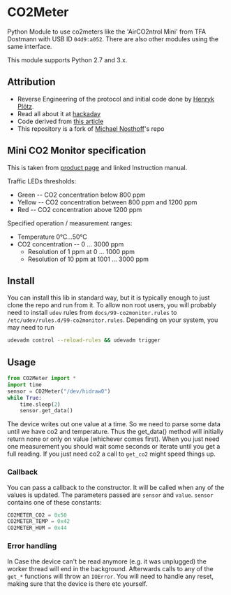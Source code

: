 # CO2Meter

Python Module to use co2meters like the 'AirCO2ntrol Mini' from TFA Dostmann with USB ID `04d9:a052`. There are also other modules using the same interface.

This module supports Python 2.7 and 3.x.

## Attribution

- Reverse Engineering of the protocol and initial code done by [Henryk Plötz](https://github.com/henryk). 
- Read all about it at [hackaday](https://hackaday.io/project/5301-reverse-engineering-a-low-cost-usb-co-monitor)
- Code derived from [this article](https://hackaday.io/project/5301-reverse-engineering-a-low-cost-usb-co-monitor/log/17909-all-your-base-are-belong-to-us)
- This repository is a fork of [Michael Nosthoff](https://github.com/heinemml/CO2Meter)'s repo

## Mini CO2 Monitor specification

This is taken from [product page](https://www.tfa-dostmann.de/en/produkt/co2-monitor-airco2ntrol-mini/) and linked Instruction manual.

Traffic LEDs thresholds:

- Green -- CO2 concentration below 800 ppm
- Yellow -- CO2 concentration between 800 ppm and 1200 ppm
- Red -- CO2 concentration above 1200 ppm

Specified operation / measurement ranges:

- Temperature 0°C...50°C
- CO2 concentration -- 0 ... 3000 ppm
  - Resolution of 1 ppm at 0 ... 1000 ppm
  - Resolution of 10 ppm at 1001 ... 3000 ppm

## Install

You can install this lib in standard way, but it is typically enough to just clone the repo and run from it. To allow non root users, you will probably need to install `udev` rules from `docs/99-co2monitor.rules` to `/etc/udev/rules.d/99-co2monitor.rules`. Depending on your system, you may need to run

```bash
udevadm control --reload-rules && udevadm trigger
```

## Usage

```python
from CO2Meter import *
import time
sensor = CO2Meter("/dev/hidraw0")
while True:
    time.sleep(2)
    sensor.get_data()
```

The device writes out one value at a time. So we need to parse some data until we have co2 and temperature. Thus the get_data() method will initially return none or only on value (whichever comes first). When you just need one measurement you should wait some seconds or iterate until you get a full reading. If you just need co2 a call to `get_co2` might speed things up.

### Callback

You can pass a callback to the constructor. It will be called when any of the values is updated. The parameters passed are `sensor` and `value`. `sensor` contains one of these constants:

```python
CO2METER_CO2 = 0x50
CO2METER_TEMP = 0x42
CO2METER_HUM = 0x44
```

### Error handling

In Case the device can't be read anymore (e.g. it was unplugged) the worker thread will end in the background. Afterwards calls to any of the `get_*` functions will throw an `IOError`. You will need to handle any reset, making sure that the device is there etc yourself.

